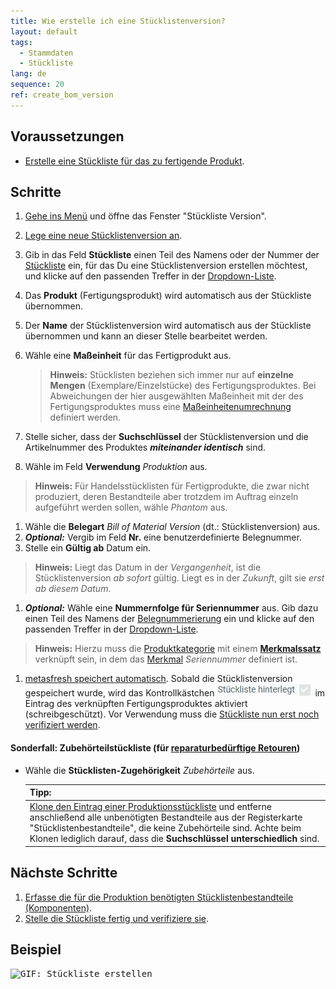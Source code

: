 ```yaml
---
title: Wie erstelle ich eine Stücklistenversion?
layout: default
tags:
  - Stammdaten
  - Stückliste
lang: de
sequence: 20
ref: create_bom_version
---
```


## Voraussetzungen
- [Erstelle eine Stückliste für das zu fertigende Produkt](Stueckliste_erstellen).

## Schritte
1. [Gehe ins Menü](Menu) und öffne das Fenster "Stückliste Version".
1. [Lege eine neue Stücklistenversion an](Neuer_Datensatz_Fenster_Webui).
1. Gib in das Feld **Stückliste** einen Teil des Namens oder der Nummer der [Stückliste](Stueckliste_erstellen) ein, für das Du eine Stücklistenversion erstellen möchtest, und klicke auf den passenden Treffer in der <a href="Keyboard_Shortcuts_Liste#dropdown" title="Dynamisches Suchfeld (Autocomplete)">Dropdown-Liste</a>.
1. Das **Produkt** (Fertigungsprodukt) wird automatisch aus der Stückliste übernommen.
1. Der **Name** der Stücklistenversion wird automatisch aus der Stückliste übernommen und kann an dieser Stelle bearbeitet werden.
1. Wähle eine **Maßeinheit** für das Fertigprodukt aus.
    >**Hinweis:** Stücklisten beziehen sich immer nur auf **einzelne Mengen** (Exemplare/Einzelstücke) des Fertigungsproduktes. Bei Abweichungen der hier ausgewählten Maßeinheit mit der des Fertigungsproduktes muss eine [Maßeinheitenumrechnung](Masseinheiten_umrechnen) definiert werden.

1. Stelle sicher, dass der **Suchschlüssel** der Stücklistenversion und die Artikelnummer des Produktes ***miteinander identisch*** sind.
1. Wähle im Feld **Verwendung** *Produktion* aus.
 >**Hinweis:** Für Handelsstücklisten für Fertigprodukte, die zwar nicht produziert, deren Bestandteile aber trotzdem im Auftrag einzeln aufgeführt werden sollen, wähle *Phantom* aus.

1. Wähle die **Belegart** *Bill of Material Version* (dt.: Stücklistenversion) aus.
1. ***Optional:*** Vergib im Feld **Nr.** eine benutzerdefinierte Belegnummer.
1. Stelle ein **Gültig ab** Datum ein.
 >**Hinweis:** Liegt das Datum in der *Vergangenheit*, ist die Stücklistenversion *ab sofort* gültig. Liegt es in der *Zukunft*, gilt sie *erst ab diesem Datum*.

1. ***Optional:*** Wähle eine **Nummernfolge für Seriennummer** aus. Gib dazu einen Teil des Namens der [Belegnummerierung](Belegnummern_definieren) ein und klicke auf den passenden Treffer in der <a href="Keyboard_Shortcuts_Liste#dropdown" title="Dynamisches Suchfeld (Autocomplete)">Dropdown-Liste</a>.
 >**Hinweis:** Hierzu muss die [Produktkategorie](NeueProduktkategorie) mit einem [**Merkmalssatz**](Merkmalssatz_neu_anlegen) verknüpft sein, in dem das [Merkmal](Merkmal_Produkt_neu_anlegen) *Seriennummer* definiert ist.

1. [metasfresh speichert automatisch](Speicheranzeige). Sobald die Stücklistenversion gespeichert wurde, wird das Kontrollkästchen <kbd><img src="assets/checkbox-stueckliste-hinterlegt.png" alt="Stückliste hinterlegt='Y'"></kbd> im Eintrag des verknüpften Fertigungsproduktes aktiviert (schreibgeschützt). Vor Verwendung muss die [Stückliste nun erst noch verifiziert werden](Stueckliste_verifizieren).

#### <a name="zubehörteilstueckliste">Sonderfall: Zubehörteilstückliste</a> (für [re­pa­ra­tur­be­dürf­tige Retouren](Reparaturen_Service_Annahme))
- Wähle die **Stücklisten-Zugehörigkeit** *Zubehörteile* aus.

    | **Tipp:** |
    | :--- |
    | [Klone den Eintrag einer Produktionsstückliste](Klonen_Datensatz_Fenster) und entferne anschließend alle unbenötigten Bestandteile aus der Registerkarte "Stücklistenbestandteile", die keine Zubehörteile sind. Achte beim Klonen lediglich darauf, dass die **Suchschlüssel unterschiedlich** sind. |

## Nächste Schritte
1. [Erfasse die für die Produktion benötigten Stücklistenbestandteile (Komponenten)](Stuecklistenbestandteile_erfassen).
1. [Stelle die Stückliste fertig und verifiziere sie](Stueckliste_verifizieren).

## Beispiel
<kbd><img src="assets/Stueckliste_erstellen.gif" alt="GIF: Stückliste erstellen"></kbd>
